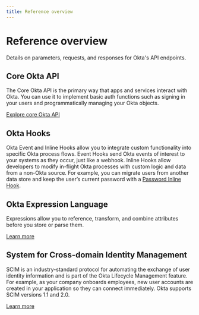 ```yaml
---
title: Reference overview
---
```


# Reference overview

Details on parameters, requests, and responses for Okta's API endpoints.

## Core Okta API

The Core Okta API is the primary way that apps and services interact with Okta. You can use it to implement basic auth functions such as signing in your users and programmatically managing your Okta objects.

[Explore core Okta API](/openapi/reference/overview/)

## Okta Hooks

Okta Event and Inline Hooks allow you to integrate custom functionality into specific Okta process flows. Event Hooks send Okta events of interest to your systems as they occur, just like a webhook. Inline Hooks allow developers to modify in-flight Okta processes with custom logic and data from a non-Okta source. For example, you can migrate users from another data store and keep the user’s current password with a [Password Inline Hook](https://developer.okta.com/docs/reference/password-hook/).

## Okta Expression Language

Expressions allow you to reference, transform, and combine attributes before you store or parse them.

[Learn more](/reference/okta-expression-language/)

## System for Cross-domain Identity Management

SCIM is an industry-standard protocol for automating the exchange of user identity information and is part of the Okta Lifecycle Management feature. For example, as your company onboards employees, new user accounts are created in your application so they can connect immediately. Okta supports SCIM versions 1.1 and 2.0.

[Learn more](https://developer.okta.com/docs/reference/scim/)
